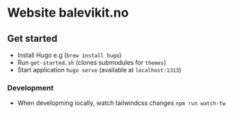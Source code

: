 # Website balevikit.no

## Get started
- Install Hugo e.g (`brew install hugo`)
- Run `get-started.sh` (clones submodules for `themes`)
- Start application `hugo serve` (available at `localhost:1313`)

### Development
- When developming locally, watch tailwindcss changes `npm run watch-tw`